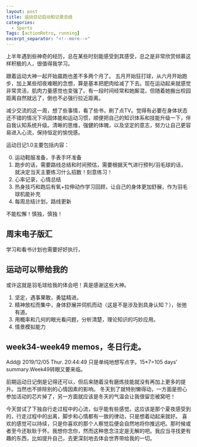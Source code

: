 ```yaml
---
layout: post
title: 运动日记启动和记录总结
categories:
  - Sports
Tags: [actionRetro, running]
excerpt_separator: "<!--more-->"
---
```


上半年遇到些神奇的经历，总在某些时刻能感受到其感受，总之是非常欣赏倾慕这样积极的人，很值得我学习。

<!--more-->

跟着运动大神一起开始晨跑也差不多两个月了。
五月开始狂打球，从六月开始跑步，加上某些彻夜难眠的念想，算是基本把肥肉给减了下去。现在运动起来就感觉非常灵活，肌肉力量感觉也变强了。有一段时间经常和她厮混，但随着她搬出校园距离自然就远了，倒也不必强行拉近距离。

减少交流的这一周，想了些事情，看了些书，刷了点TV。觉得有必要在身体状态还不错的情况下巩固体能和运动习惯，顺便把自己的知识体系和技能升级一下，伴自我认知系统升级。清晰的思维，强健的体魄，以及坚定的意志，努力让自己更容易进入心流，保持恒定的愉悦感。

运动日记1.0主要包括内容：

0. 运动鞋服准备，手表手环准备
1. 跑步的话，需要路线总结和时间预估，需要根据天气进行预判/羽毛球的话，就决定当天主要练习什么招数！刻意练习！
2. 心率记录，心情总结
3. 热身技巧和跑后有氧+拉伸动作学习回顾，让自己的身体更加舒展，作为羽毛球机能补充
4. 每周总结计划，路线更新

不能松懈！慎独，慎独！

## 周末电子版汇

学习和看书计划也需要好好执行，

## 运动可以带给我的

或许这就是羽毛球给我的体会吧！真是感谢这些大神。
1. 坚定，遇事果敢，勇猛精进。
2. 精神放松而集中，身体舒展并伺机而动（这是不是涉及到具身认知？），张弛有道。
3. 用概率和几何的眼光看问题，分析清楚，理论知识的巧妙应用。
4. 情景模拟能力



## week34-week49 memos，冬日行走。
Add@ 2019/12/05 Thur. 20:44:49
只是单纯地想写点字。15*7=105 days' summary.Week49转眼又要来临。

前期运动日记倒是记得还可以，但后来随着没有磨炼技能就没有再加上更多的提升。当然也不排除别的心情因素的影响。
冬天到了就特别懒得动，一方面是担心参加活动的芯片掉了，另一方面就应该是冬天的气温会让我很留恋被窝吧！

今天尝试了下独自行走过程中的心流，似乎能有些感觉。这应该是那个夏夜感受到的，行走过程中的出离，脚步和心情都有一致的律动，只是想着动起来就好。
喜欢的感觉可以持续，只是你喜欢的那个人察觉后便会自然地将你推远吧。那时候或者至今还耿耿于怀。我想你念你，然而这种思念注定是无解的吧。我应当寻找更有趣的东西，比如提升自己，去更深刻地去体会世界带给我的一切。
